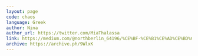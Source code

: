```yaml
---
layout: page
code: chaos
language: Greek
author: Nina
author_url: https://twitter.com/MiaThalassa
link: https://medium.com/@northberlin_64196/%CE%BF-%CE%B1%CE%AD%CE%BD%CE%B1%CE%BF%CF%82-%CE%B1%CE%B3%CF%8E%CE%BD%CE%B1%CF%82-%CF%84%CE%BF%CF%85-bitcoin-greepto-3bff4360c1b0
archive: https://archive.ph/9WlxK
---
```

